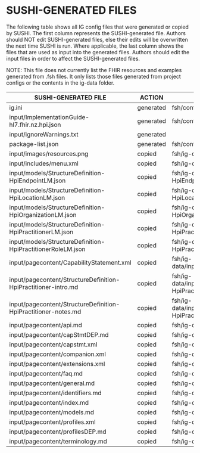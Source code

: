 # SUSHI-GENERATED FILES #

The following table shows all IG config files that were generated or copied by SUSHI.  The first column
represents the SUSHI-generated file. Authors should NOT edit SUSHI-generated files, else their edits will
be overwritten the next time SUSHI is run. Where applicable, the last column shows the files that are used
as input into the generated files. Authors should edit the input files in order to affect the SUSHI-generated
files.

NOTE: This file does not currently list the FHIR resources and examples generated from .fsh files. It only
lists those files generated from project configs or the contents in the ig-data folder.

| SUSHI-GENERATED FILE                                           | ACTION    | INPUT FILE(S)                                                              |
| -------------------------------------------------------------- | --------- | -------------------------------------------------------------------------- |
| ig.ini                                                         | generated | fsh/config.yaml                                                            |
| input/ImplementationGuide-hl7.fhir.nz.hpi.json                 | generated | fsh/config.yaml, {all input resources and pages}                           |
| input/ignoreWarnings.txt                                       | generated |                                                                            |
| package-list.json                                              | generated | fsh/config.yaml                                                            |
| input/images/resources.png                                     | copied    | fsh/ig-data/input/images/resources.png                                     |
| input/includes/menu.xml                                        | copied    | fsh/ig-data/input/includes/menu.xml                                        |
| input/models/StructureDefinition-HpiEndpointLM.json            | copied    | fsh/ig-data/input/models/StructureDefinition-HpiEndpointLM.json            |
| input/models/StructureDefinition-HpiLocationLM.json            | copied    | fsh/ig-data/input/models/StructureDefinition-HpiLocationLM.json            |
| input/models/StructureDefinition-HpiOrganizationLM.json        | copied    | fsh/ig-data/input/models/StructureDefinition-HpiOrganizationLM.json        |
| input/models/StructureDefinition-HpiPractitionerLM.json        | copied    | fsh/ig-data/input/models/StructureDefinition-HpiPractitionerLM.json        |
| input/models/StructureDefinition-HpiPractitionerRoleLM.json    | copied    | fsh/ig-data/input/models/StructureDefinition-HpiPractitionerRoleLM.json    |
| input/pagecontent/CapabilityStatement.xml                      | copied    | fsh/ig-data/input/pagecontent/CapabilityStatement.xml                      |
| input/pagecontent/StructureDefinition-HpiPractitioner-intro.md | copied    | fsh/ig-data/input/pagecontent/StructureDefinition-HpiPractitioner-intro.md |
| input/pagecontent/StructureDefinition-HpiPractitioner-notes.md | copied    | fsh/ig-data/input/pagecontent/StructureDefinition-HpiPractitioner-notes.md |
| input/pagecontent/api.md                                       | copied    | fsh/ig-data/input/pagecontent/api.md                                       |
| input/pagecontent/capStmtDEP.md                                | copied    | fsh/ig-data/input/pagecontent/capStmtDEP.md                                |
| input/pagecontent/capstmt.xml                                  | copied    | fsh/ig-data/input/pagecontent/capstmt.xml                                  |
| input/pagecontent/companion.xml                                | copied    | fsh/ig-data/input/pagecontent/companion.xml                                |
| input/pagecontent/extensions.xml                               | copied    | fsh/ig-data/input/pagecontent/extensions.xml                               |
| input/pagecontent/faq.md                                       | copied    | fsh/ig-data/input/pagecontent/faq.md                                       |
| input/pagecontent/general.md                                   | copied    | fsh/ig-data/input/pagecontent/general.md                                   |
| input/pagecontent/identifiers.md                               | copied    | fsh/ig-data/input/pagecontent/identifiers.md                               |
| input/pagecontent/index.md                                     | copied    | fsh/ig-data/input/pagecontent/index.md                                     |
| input/pagecontent/models.md                                    | copied    | fsh/ig-data/input/pagecontent/models.md                                    |
| input/pagecontent/profiles.xml                                 | copied    | fsh/ig-data/input/pagecontent/profiles.xml                                 |
| input/pagecontent/profilesDEP.md                               | copied    | fsh/ig-data/input/pagecontent/profilesDEP.md                               |
| input/pagecontent/terminology.md                               | copied    | fsh/ig-data/input/pagecontent/terminology.md                               |